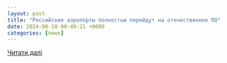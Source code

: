 ```yaml
---
layout: post
title: "Российские аэропорты полностью перейдут на отечественное ПО"
date: 2024-08-10 00:49:21 +0000
categories: [news]
---
```


[Читати далі](https://www.business-gazeta.ru/news/644135)
